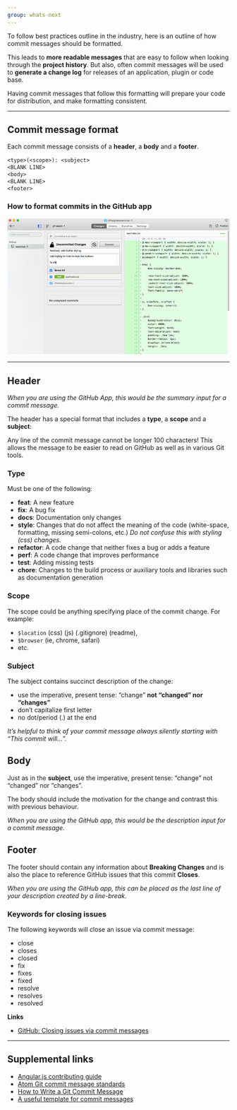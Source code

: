 ```yaml
---
group: whats-next
---
```


To follow best practices outline in the industry, here is an outline of how commit messages should be formatted.

This leads to **more readable messages** that are easy to follow when looking through the **project history**. But also, often commit messages will be used to **generate a change log** for releases of an application, plugin or code base.

Having commit messages that follow this formatting will prepare your code for distribution, and make formatting consistent.

---

## Commit message format

Each commit message consists of a **header**, a **body** and a **footer**.

```
<type>(<scope>): <subject>
<BLANK LINE>
<body>
<BLANK LINE>
<footer>
```

### How to format commits in the GitHub app

![](app-commit.jpg)

---

## Header

*When you are using the GitHub App, this would be the summary input for a commit message.*

The header has a special format that includes a **type**, a **scope** and a **subject**:

Any line of the commit message cannot be longer 100 characters! This allows the message to be easier to read on GitHub as well as in various Git tools.

### Type

Must be one of the following:

- **feat**: A new feature
- **fix**: A bug fix
- **docs**: Documentation only changes
- **style**: Changes that do not affect the meaning of the code (white-space, formatting, missing semi-colons, etc.) *Do not confuse this with styling (css) changes.*
- **refactor**: A code change that neither fixes a bug or adds a feature
- **perf**: A code change that improves performance
- **test**: Adding missing tests
- **chore**: Changes to the build process or auxiliary tools and libraries such as documentation generation

### Scope

The scope could be anything specifying place of the commit change. For example:

- `$location` (css) (js) (.gitignore) (readme),
- `$browser` (ie, chrome, safari)
- etc.

### Subject

The subject contains succinct description of the change:

- use the imperative, present tense: “change” **not “changed” nor “changes”**
- don’t capitalize first letter
- no dot/period (.) at the end

*It’s helpful to think of your commit message always silently starting with “This commit will…”.*

## Body

Just as in the **subject**, use the imperative, present tense: “change” not “changed” nor “changes”.

The body should include the motivation for the change and contrast this with previous behaviour.

*When you are using the GitHub app, this would be the description input for a commit message.*

## Footer

The footer should contain any information about **Breaking Changes** and is also the place to reference GitHub issues that this commit **Closes**.

*When you are using the GitHub app, this can be placed as the last line of your description created by a line-break.*

### Keywords for closing issues

The following keywords will close an issue via commit message:

- close
- closes
- closed
- fix
- fixes
- fixed
- resolve
- resolves
- resolved

**Links**

- [GitHub: Closing issues via commit messages](https://help.github.com/articles/closing-issues-via-commit-messages/)

---

## Supplemental links

- [Angular.js contributing guide](https://github.com/angular/angular.js/blob/master/CONTRIBUTING.md#commit)
- [Atom Git commit message standards](https://atom.io/docs/latest/contributing#git-commit-messages)
- [How to Write a Git Commit Message](http://chris.beams.io/posts/git-commit/)
- [A useful template for commit messages](http://codeinthehole.com/writing/a-useful-template-for-commit-messages/)

